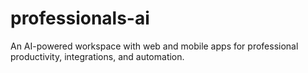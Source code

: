 # professionals-ai
An AI-powered workspace with web and mobile apps for professional productivity, integrations, and automation.

